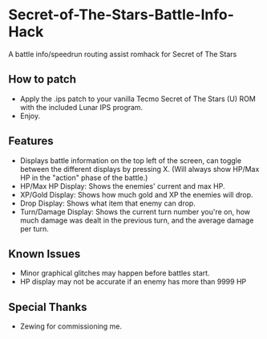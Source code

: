 # Secret-of-The-Stars-Battle-Info-Hack
A battle info/speedrun routing assist romhack for Secret of The Stars

## How to patch

- Apply the .ips patch to your vanilla Tecmo Secret of The Stars (U) ROM with the included Lunar IPS program. 
- Enjoy.

## Features

- Displays battle information on the top left of the screen, can toggle between the different displays by pressing X. (Will always show HP/Max HP in the "action" phase of the battle.)
- HP/Max HP Display: Shows the enemies' current and max HP.
- XP/Gold Display: Shows how much gold and XP the enemies will drop.
- Drop Display: Shows what item that enemy can drop.
- Turn/Damage Display: Shows the current turn number you're on, how much damage was dealt in the previous turn, and the average damage per turn.

## Known Issues

- Minor graphical glitches may happen before battles start.
- HP display may not be accurate if an enemy has more than 9999 HP

## Special Thanks

- Zewing for commissioning me.

